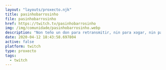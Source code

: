 ```yaml
---
layout: "layouts/proxecto.njk"
title: pasinhobarrosinho
file: pasinhobarrosinho
href: https://twitch.tv/pasinhobarrosinho
img: /img/comunidade/pasinhobarrosinho.webp
description: "Non teño un don para retransmitir, nin para xogar, nin para falar, en resumo eu creo que non teño un don para nada ,asi que se eres coma min entra no streaming dalle follow e pasa o tempo con nos. Mil grazas por estar aqui\U0001F609"
date: 2020-04-12 18:43:58.697804
active: false
platform: twitch
type: proxecto
tags:
  - twitch
---
```

